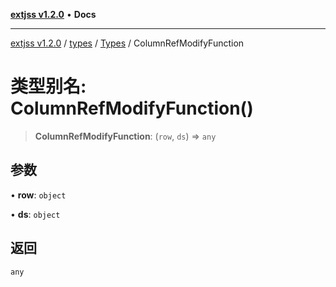 [**extjss v1.2.0**](../../../../README.md) • **Docs**

***

[extjss v1.2.0](../../../../modules.md) / [types](../../../README.md) / [Types](../README.md) / ColumnRefModifyFunction

# 类型别名: ColumnRefModifyFunction()

> **ColumnRefModifyFunction**: (`row`, `ds`) => `any`

## 参数

• **row**: `object`

• **ds**: `object`

## 返回

`any`
